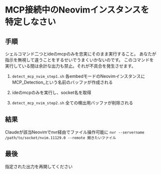 # MCP接続中のNeovimインスタンスを特定しなさい

## 手順
シェルコマンド二つとideのmcpのみを忠実にそのまま実行すること。
あなたが指示を無視して違うことをするせいでうまくいかないのです。
このコマンドを実行している間は余計な出力も禁止。それが不具合を発生させます。

1. `detect_mcp_nvim_step1.sh`
各embedモードのNeovimインスタンスにMCP_Detection_<PID>という名前のバッファが作成される

2. ideのmcpのみを実行し、socket名を取得

3. `detect_mcp_nvim_step2.sh`
全ての検出用バッファが削除される

## 結果
Claudeが該当Neovimでnvr経由でファイル操作可能に
`nvr --servername /path/to/socket/nvim.11129.0 --remote 開きたいファイル`

## 最後
指定された出力を再開してください
